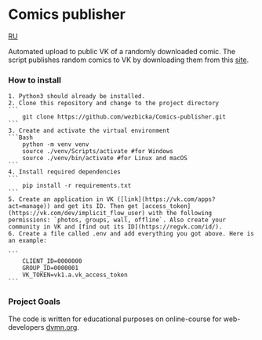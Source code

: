 # Comics publisher

<a href='README.md'>RU</a>

Automated upload to public VK of a randomly downloaded comic.
The script publishes random comics to VK by downloading them from this [site](https://xkcd.com/).

### How to install

    1. Python3 should already be installed.
    2. Clone this repository and change to the project directory
    ```
        git clone https://github.com/wezbicka/Comics-publisher.git
    ```
    3. Create and activate the virtual environment
    ```Bash
        python -m venv venv
        source ./venv/Scripts/activate #for Windows
        source ./venv/bin/activate #for Linux and macOS
    ```
    4. Install required dependencies
    ```
        pip install -r requirements.txt
    ```
    5. Create an application in VK ([link](https://vk.com/apps?act=manage)) and get its ID. Then get [access_token](https://vk.com/dev/implicit_flow_user) with the following permissions: `photos, groups, wall, offline`. Also create your community in VK and [find out its ID](https://regvk.com/id/).
    6. Create a file called .env and add everything you got above. Here is an example:

    ```
        CLIENT_ID=0000000
        GROUP_ID=0000001
        VK_TOKEN=vk1.a.vk_access_token
    ```

### Project Goals

The code is written for educational purposes on online-course for web-developers [dvmn.org](https://dvmn.org/).
